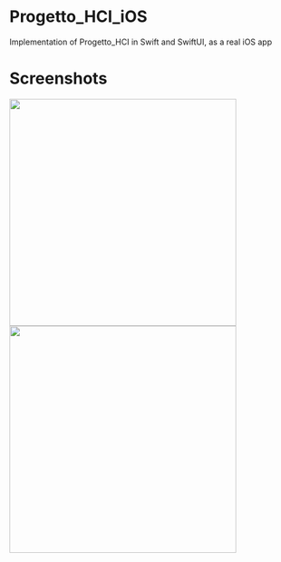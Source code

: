# Progetto_HCI_iOS
Implementation of Progetto_HCI in Swift and SwiftUI, as a real iOS app

# Screenshots
<img width=400 src="https://github.com/user-attachments/assets/c2da01ba-a7e8-457c-8398-88da3c752b2a">
<img width=400 src="https://github.com/user-attachments/assets/b22335bf-c159-4338-a523-4c5afcd302ff">

